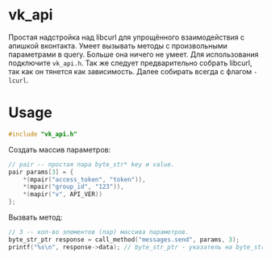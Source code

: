 # vk_api
Простая надстройка над libcurl для упрощённого взаимодействия с апишкой вконтакта. Умеет вызывать методы с произвольными параметрами в query. Больше она ничего не умеет. Для использования подключите `vk_api.h`. Так же следует предварительно собрать libcurl, так как он тянется как зависимость. Далее собирать всегда с флагом `-lcurl`.

# Usage
```c
#include "vk_api.h"
```

Создать массив параметров:
```c
// pair -- простая пара byte_str* key и value.
pair params[3] = {
    *(mpair("access_token", "token")),
    *(mpair("group_id", "123")),
    *(mapir("v", API_VER))
};
```

Вызвать метод:
```c
// 3 -- кол-во элементов (пар) массива параметров.
byte_str_ptr response = call_method("messages.send", params, 3);
printf("%s\n", response->data); // byte_str_ptr - указатель на byte_str.
